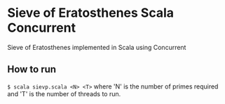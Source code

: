 # Sieve of Eratosthenes Scala Concurrent
Sieve of Eratosthenes implemented in Scala using Concurrent

## How to run
 `$ scala sievp.scala <N> <T>` where 'N' is the number of primes required and 'T' is the number of threads to run.
